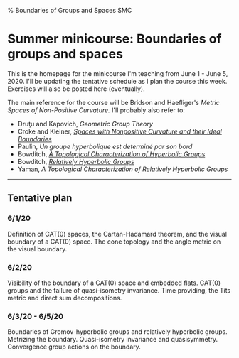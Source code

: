 % Boundaries of Groups and Spaces SMC

Summer minicourse: Boundaries of groups and spaces
==================================================

This is the homepage for the minicourse I'm teaching from June 1 - June 5, 2020. I'll be updating the tentative schedule as I plan the course this week. Exercises will also be posted here (eventually).

The main reference for the course will be Bridson and Haefliger's *Metric Spaces of Non-Positive Curvature.* I'll probably also refer to:

- Druţu and Kapovich, *Geometric Group Theory*
- Croke and Kleiner, [*Spaces with Nonpositive Curvature and their Ideal Boundaries*](https://www.math.upenn.edu/~ccroke/dvi-papers/leebcx.pdf)
- Paulin, *Un groupe hyperbolique est determiné par son bord*
- Bowditch, [*A Topological Characterization of Hyperbolic Groups*](https://www.ams.org/journals/jams/1998-11-03/S0894-0347-98-00264-1/S0894-0347-98-00264-1.pdf)
- Bowditch, [*Relatively Hyperbolic Groups*](https://homepages.warwick.ac.uk/~masgak/papers/bhb-relhyp.pdf)
- Yaman, *A Topological Characterization of Relatively Hyperbolic Groups*

*************************************************************

## Tentative plan

### 6/1/20

Definition of CAT(0) spaces, the Cartan-Hadamard theorem, and the visual boundary of a CAT(0) space. The cone topology and the angle metric on the visual boundary.

### 6/2/20

Visibility of the boundary of a CAT(0) space and embedded flats. CAT(0) groups and the failure of quasi-isometry invariance. Time providing, the Tits metric and direct sum decompositions.

### 6/3/20 - 6/5/20

Boundaries of Gromov-hyperbolic groups and relatively hyperbolic groups. Metrizing the boundary. Quasi-isometry invariance and quasisymmetry. Convergence group actions on the boundary.